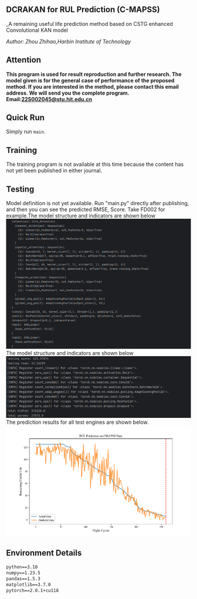 ## DCRAKAN for RUL Prediction (C-MAPSS)
_A remaining useful life prediction method based on CSTG enhanced Convolutional KAN model

_Author: Zhou Zhihao,Harbin Institute of Technology_

## Attention
**This program is used for result reproduction and further research.
The model given is for the general case of performance of the proposed method. 
If you are interested in the method, please contact this email address. We will send you the complete program. 
Email:22S002045@stu.hit.edu.cn**

## Quick Run
Simply run `main`. 

## Training
The training program is not available at this time because the content has not yet been published in either journal.

## Testing
Model definition is not yet available.
Run "main.py" directly after publishing, and then you can see the predicted RMSE, Score.
Take FD002 for example.The model structure and indicators are shown below
![images/Model_structure.png](https://github.com/ZHOUZzhihao/CTSGCKAN-RUL/blob/main/images/Model_structure.png)
The model structure and indicators are shown below
![images/FD002_output.png](https://github.com/ZHOUZzhihao/CTSGCKAN-RUL/blob/main/images/FD002_output.png)
The prediction results for all test engines are shown below.
![images/FD002_result.png](https://github.com/ZHOUZzhihao/CTSGCKAN-RUL/blob/main/images/FD002_result.png)

## Environment Details
```
python==3.10
numpy==1.23.5
pandas==1.5.3
matplotlib==3.7.0
pytorch==2.0.1+cu118
```

